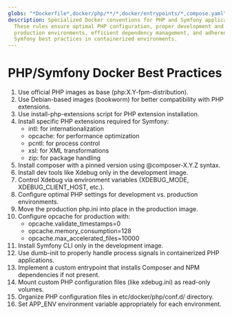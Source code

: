 ```yaml
---
globs: "*Dockerfile*,docker/php/**/*,docker/entrypoints/*,compose.yaml"
description: Specialized Docker conventions for PHP and Symfony applications.
  These rules ensure optimal PHP configuration, proper development and
  production environments, efficient dependency management, and adherence to
  Symfony best practices in containerized environments.
---
```


# PHP/Symfony Docker Best Practices

1. Use official PHP images as base (php:X.Y-fpm-distribution).
2. Use Debian-based images (bookworm) for better compatibility with PHP extensions.
3. Use install-php-extensions script for PHP extension installation.
4. Install specific PHP extensions required for Symfony:
   - intl: for internationalization
   - opcache: for performance optimization
   - pcntl: for process control
   - xsl: for XML transformations
   - zip: for package handling
5. Install composer with a pinned version using @composer-X.Y.Z syntax.
6. Install dev tools like Xdebug only in the development image.
7. Control Xdebug via environment variables (XDEBUG_MODE, XDEBUG_CLIENT_HOST, etc.).
8. Configure optimal PHP settings for development vs. production environments.
9. Move the production php.ini into place in the production image.
10. Configure opcache for production with:
    - opcache.validate_timestamps=0
    - opcache.memory_consumption=128
    - opcache.max_accelerated_files=10000
11. Install Symfony CLI only in the development image.
12. Use dumb-init to properly handle process signals in containerized PHP applications.
13. Implement a custom entrypoint that installs Composer and NPM dependencies if not present.
14. Mount custom PHP configuration files (like xdebug.ini) as read-only volumes.
15. Organize PHP configuration files in etc/docker/php/conf.d/ directory.
16. Set APP_ENV environment variable appropriately for each environment.
